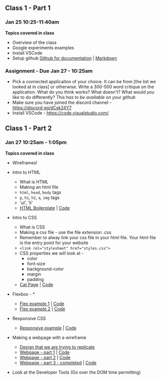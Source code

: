 ## Class 1 - Part 1
### Jan 25 10:25-11:40am

**Topics covered in class**
* Overview of the class
* Google experiments examples
* Install VSCode
* Setup github [Github for documentation](https://github.com/MathuraMG/Resources/blob/main/Github-for-documentation.md) | [Markdown](https://markdown-it.github.io/)

### **Assignment - Due Jan 27 - 10:25am**
* Pick a connected applicaiton of your choice. It can be from [the list we looked at in class] or otherwise. Write a 300-500 word critique on the application. What do you think works? What doesn't? What would you like to do differently? *This has to be available on your github*
* Make sure you have joined the discord channel - https://discord.gg/dCsk24Y7
* Install VSCode - https://code.visualstudio.com/

## Class 1 - Part 2
### Jan 27 10:25am - 1:05pm

**Topics covered in class**
* Wireframes!

* Intro to HTML 
  * What is HTML
  * Making an html file
  * `html`, `head`, `body` tags
  * `p`, `h1`, `h2`, `a`, `img` tags
  * 'ul', 'li'
  * [HTML Boilerplate](https://mathuramg.com/ConnectionsLabSpring22/Week_1_HTML_CSS/HTML_Boilerplate/) | [Code](https://github.com/MathuraMG/ConnectionsLabSpring22/tree/master/Week_1_HTML_CSS/HTML_Boilerplate)

* Intro to CSS
  * What is CSS
  * Making a css file - use the file extension .css
  * Remember to alway link your css file in your html file. Your html file is the entry point for your website
  * `<link rel="stylesheet" href="styles.css">`
  * CSS properties we will look at - 
    * color
    * font-size
    * background-color
    * margin
    * padding
  * [Cat Page](https://mathuramg.com/ConnectionsLabSpring22/Week_1_HTML_CSS/Simple_Cat_Page/) | [Code](https://github.com/MathuraMG/ConnectionsLabSpring22/tree/master/Week_1_HTML_CSS/Simple_Cat_Page)

* Flexbox - 
  * 
  * [Flex example 1](https://mathuramg.com/ConnectionsLabSpring22/Week_1_HTML_CSS/CSS_Layout_Flex_01/) | [Code](https://github.com/MathuraMG/ConnectionsLabSpring22/tree/master/Week_1_HTML_CSS/CSS_Layout_Flex_01)
  * [Flex example 2](https://mathuramg.com/ConnectionsLabSpring22/Week_1_HTML_CSS/CSS_Layout_Flex_02/) | [Code](https://github.com/MathuraMG/ConnectionsLabSpring22/tree/master/Week_1_HTML_CSS/CSS_Layout_Flex_02)
* Responsive CSS
  * [Responsive example](https://mathuramg.com/ConnectionsLabSpring22/Week_1_HTML_CSS/CSS_Layout_Fluid_Responsive/) | [Code](https://github.com/MathuraMG/ConnectionsLabSpring22/tree/master/Week_1_HTML_CSS/CSS_Layout_Fluid_Responsive)
* Making a webpage with a wireframe
  * [Design that we are trying to replicate](https://github.com/MathuraMG/ConnectionsLabSpring22/blob/master/Week_1_HTML_CSS/Show_A_Thing.pdf)
  * [Webpage - part 1](https://mathuramg.com/ConnectionsLabSpring22/Week_1_HTML_CSS/ShowAThing_1_HTML/) | [Code](https://github.com/MathuraMG/ConnectionsLabSpring22/tree/master/Week_1_HTML_CSS/ShowAThing_1_HTML)
  * [Webpage - part 2](https://mathuramg.com/ConnectionsLabSpring22/Week_1_HTML_CSS/ShowAThing_2_CSS/) | [Code](https://github.com/MathuraMG/ConnectionsLabSpring22/tree/master/Week_1_HTML_CSS/ShowAThing_2_CSS)
  * [Webpage - part 3 - completed](https://mathuramg.com/ConnectionsLabSpring22/Week_1_HTML_CSS/ShowAThing_3_Design_Complete/) | [Code](https://github.com/MathuraMG/ConnectionsLabSpring22/tree/master/Week_1_HTML_CSS/ShowAThing_3_Design_Complete)
* Look at the Developer Tools (Go over the DOM time permitting)
